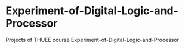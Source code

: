 # Experiment-of-Digital-Logic-and-Processor
Projects of THUEE course Experiment-of-Digital-Logic-and-Processor
